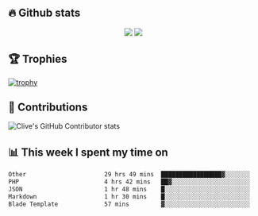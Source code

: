 ## &#128293; Github stats

<!-- GitHub Readme Streak Stats - https://github.com/DenverCoder1/github-readme-streak-stats -->
<p align="center">

<picture>
  <source 
    srcset="https://github-readme-stats.vercel.app/api?username=clivewalkden&count_private=true&show_icons=true&theme=darcula"
    media="(prefers-color-scheme: dark)"
  />
  <source
    srcset="https://github-readme-stats.vercel.app/api?username=clivewalkden&count_private=true&show_icons=true&theme=calm"
    media="(prefers-color-scheme: light), (prefers-color-scheme: no-preference)"
  />
  <img src="https://github-readme-stats.vercel.app/api?username=clivewalkden&count_private=true&show_icons=true&theme=darcula" />
</picture>

<a href="https://git.io/streak-stats" target="_blank">
  <img src="http://github-readme-streak-stats.herokuapp.com?user=clivewalkden&theme=darcula&date_format=j%20M%5B%20Y%5D" />
</a>

</p>

## &#127942; Trophies
[![trophy](https://github-profile-trophy.vercel.app/?username=clivewalkden&theme=onedark)](https://github.com/clivewalkden/github-profile-trophy)

## &#129309; Contributions
![Clive's GitHub Contributor stats](https://github-contributor-stats.vercel.app/api?username=clivewalkden)

## &#128202; This week I spent my time on
<!--START_SECTION:waka-->

```txt
Other                      29 hrs 49 mins  █████████████████▓░░░░░░░   70.07 %
PHP                        4 hrs 42 mins   ██▓░░░░░░░░░░░░░░░░░░░░░░   11.06 %
JSON                       1 hr 48 mins    █░░░░░░░░░░░░░░░░░░░░░░░░   04.26 %
Markdown                   1 hr 30 mins    █░░░░░░░░░░░░░░░░░░░░░░░░   03.54 %
Blade Template             57 mins         ▓░░░░░░░░░░░░░░░░░░░░░░░░   02.23 %
```

<!--END_SECTION:waka-->

